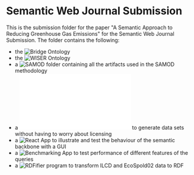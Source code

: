# Semantic Web Journal Submission
This is the submission folder for the paper "A Semantic Approach to Reducing Greenhouse Gas Emissions" for the Semantic Web Journal Submission.
The folder contains the following:
- the ![Bridge Ontology](Ontologies\BridgeOntology)
- the ![WISER Ontology](Ontologies\WISEROntology)
- a ![SAMOD folder](SAMOD) containing all the artifacts used in the SAMOD methodology 
- a ![Sample Data Generator programm](swj\SampleDataGenerator\dataGenerator.py) to generate data sets without having to worry about licensing
- a ![React App](GUI) to illustrate and test the behaviour of the semantic backbone with a GUI
- a ![Benchmarking App](Benchmarking) to test performance of different features of the queries
- a ![RDFifier program](RDFifier/) to transform ILCD and EcoSpold02 data to RDF

